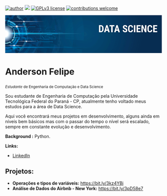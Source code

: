 [![author](https://img.shields.io/badge/author-andersonftdj-red.svg)](https://www.linkedin.com/in/andersonftdj/) [![](https://img.shields.io/badge/python-3.8+-blue.svg)](https://www.python.org/downloads/release/python-365/) [![GPLv3 license](https://img.shields.io/badge/License-GPLv3-blue.svg)](http://perso.crans.org/besson/LICENSE.html) [![contributions welcome](https://img.shields.io/badge/contributions-welcome-brightgreen.svg?style=flat)](https://github.com/carlosfab/data_science/issues)

<p align="center">
  <img src="banner.png" >
</p>

# Anderson Felipe
<sub>*Estudante* de Engenharia de Computação e Data Science</sub>

Sou estudante de Engenharia de Computação pela Universidade Tecnológica Federal do Paraná - CP, atualmente tenho voltado meus estudos para a área de Data Science.

Aqui você encontrará meus projetos em desenvolvimento, alguns ainda em níveis bem básicos mas com o passar do tempo o nível será escalado, sempre em constante evolução e desenvolvimento.


**Background :** Python.

**Links:**
* [LinkedIn](https://www.linkedin.com/in/andersonftdj/)



## Projetos:

* **Operações e tipos de variáveis:** https://bit.ly/3kz4YBj
* **Análise de Dados do Airbnb - New York:** https://bit.ly/3pD58e7
